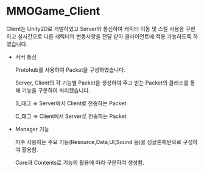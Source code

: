 # MMOGame_Client

Client는 Unity2D로 개발하였고 Server와 통신하여 캐릭터 이동 및 스킬 사용을 구현하고
실시간으로 다른 캐릭터의 변동사항을 전달 받아 클라이언트에 적용 가능하도록 하였습니다.


- 서버 통신
    
    Protohub를 사용하여  Packet을 구성하였습니다.
    
    Server, Client의 각 기능별  Packet을 생성하여 주고 받는 Packet의 클래스를 통해 기능을 구분하여 처리했습니다.
    
    S_태그 ⇒ Server에서 Client로 전송하는 Packet
    
    C_태그 ⇒ Client에서 Server로 전송하는 Packet 


    
- Manager 기능

    자주 사용하는 주요 기능(Resource,Data,UI,Sound 등)을 싱글톤패턴으로 구성하여 활용함.

    Core과 Contents로 기능의 활용에 따라 구분하여 생성함.

    